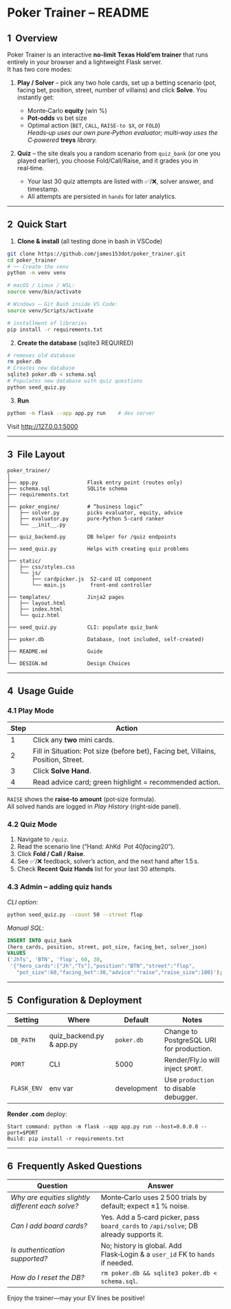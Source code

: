 # Poker Trainer – README

## 1  Overview
Poker Trainer is an interactive **no‑limit Texas Hold’em trainer** that runs entirely in your browser and a lightweight Flask server.  
It has two core modes:

1. **Play / Solver** – pick any two hole cards, set up a betting scenario (pot, facing bet, position, street, number of villains) and click **Solve**. You instantly get:
   * Monte‑Carlo **equity** (win %)
   * **Pot‑odds** vs bet size
   * Optimal action (`BET`, `CALL`, `RAISE-to $X`, or `FOLD`)  
     *Heads‑up uses our own pure‑Python evaluator; multi‑way uses the C‑powered* **treys** *library.*

2. **Quiz** – the site deals you a random scenario from `quiz_bank` (or one you played earlier), you choose Fold/Call/Raise, and it grades you in real‑time.  
   * Your last 30 quiz attempts are listed with ✅/❌, solver answer, and timestamp.
   * All attempts are persisted in `hands` for later analytics.

-----

## 2  Quick Start

1. **Clone & install** (all testing done in bash in VSCode)

```bash
git clone https://github.com/james153dot/poker_trainer.git
cd poker_trainer
# ── Create the venv
python -m venv venv

# macOS / Linux / WSL:
source venv/bin/activate

# Windows – Git Bash inside VS Code:
source venv/Scripts/activate

# installment of libraries
pip install -r requirements.txt
```

2. **Create the database** (sqlite3 REQUIRED)

```bash
# removes old database
rm poker.db  
# Creates new database
sqlite3 poker.db < schema.sql
# Populates new database with quiz questions
python seed_quiz.py 
```

3. **Run**

```bash
python -m flask --app app.py run    # dev server
```

Visit <http://127.0.0.1:5000>

-----

## 3  File Layout

```
poker_trainer/
│
├── app.py                Flask entry point (routes only)
├── schema.sql            SQLite schema
├── requirements.txt
│
├── poker_engine/         # “business logic”
│   ├── solver.py         picks evaluator, equity, advice
│   ├── evaluator.py      pure‑Python 5‑card ranker
│   └── __init__.py
│
├── quiz_backend.py       DB helper for /quiz endpoints
│
├── seed_quiz.py          Helps with creating quiz problems
│
├── static/
│   ├── css/styles.css
│   └── js/
│       ├── cardpicker.js  52‑card UI component
│       └── main.js        front‑end controller
│
├── templates/            Jinja2 pages
│   ├── layout.html
│   ├── index.html
│   └── quiz.html
│
├── seed_quiz.py          CLI: populate quiz_bank
│
├── poker.db              Database, (not included, self-created)
│
├── README.md             Guide
│
└── DESIGN.md             Design Choices
```

-----

## 4  Usage Guide

### 4.1 Play Mode
| Step | Action |
|------|--------|
| 1 | Click any **two** mini cards. |
| 2 | Fill in Situation: Pot size (before bet), Facing bet, Villains, Position, Street. |
| 3 | Click **Solve Hand**. |
| 4 | Read advice card; green highlight = recommended action. |

`RAISE` shows the **raise‑to amount** (pot‑size formula).  
All solved hands are logged in *Play History* (right‑side panel).

### 4.2 Quiz Mode
1. Navigate to `/quiz`.  
2. Read the scenario line (“Hand: AhKd  Pot $40 facing $20”).  
3. Click **Fold / Call / Raise**.  
4. See ✅/❌ feedback, solver’s action, and the next hand after 1.5 s.  
5. Check **Recent Quiz Hands** list for your last 30 attempts.

### 4.3 Admin – adding quiz hands
*CLI option*:

```bash
python seed_quiz.py --count 50 --street flop
```

*Manual SQL*:

```sql
INSERT INTO quiz_bank
(hero_cards, position, street, pot_size, facing_bet, solver_json)
VALUES
('JhTs', 'BTN', 'flop', 60, 30,
 '{"hero_cards":["Jh","Ts"],"position":"BTN","street":"flop",
   "pot_size":60,"facing_bet":30,"advice":"raise","raise_size":180}');
```

-----

## 5  Configuration & Deployment

| Setting | Where | Default | Notes |
|---------|-------|---------|-------|
| `DB_PATH` | quiz_backend.py & app.py | `poker.db` | Change to PostgreSQL URI for production. |
| `PORT` | CLI | 5000 | Render/Fly.io will inject `$PORT`. |
| `FLASK_ENV` | env var | development | Use `production` to disable debugger. |

**Render .com** deploy:

```
Start command: python -m flask --app app.py run --host=0.0.0.0 --port=$PORT
Build: pip install -r requirements.txt
```

-----

## 6  Frequently Asked Questions

| Question | Answer |
|----------|--------|
| *Why are equities slightly different each solve?* | Monte‑Carlo uses 2 500 trials by default; expect ±1 % noise. |
| *Can I add board cards?* | Yes. Add a 5‑card picker, pass `board_cards` to `/api/solve`; DB already supports it. |
| *Is authentication supported?* | No; history is global. Add Flask‑Login & a `user_id` FK to `hands` if needed. |
| *How do I reset the DB?* | `rm poker.db && sqlite3 poker.db < schema.sql`. |

Enjoy the trainer—may your EV lines be positive!

